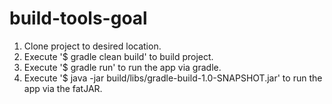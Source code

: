 # build-tools-goal

1. Clone project to desired location.
2. Execute '$ gradle clean build' to build project.
3. Execute '$ gradle run' to run the app via gradle.
4. Execute '$ java -jar build/libs/gradle-build-1.0-SNAPSHOT.jar' to run the app via the fatJAR.

